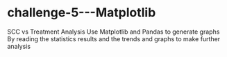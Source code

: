 # challenge-5---Matplotlib
SCC vs Treatment Analysis
Use Matplotlib and Pandas to generate graphs 
By reading the statistics results and the trends and graphs to make further analysis
